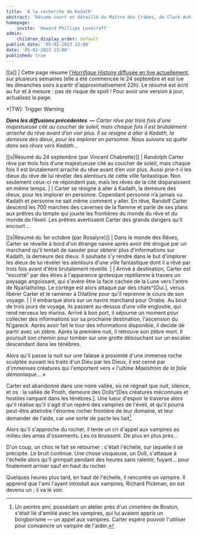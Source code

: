 ```yaml
---
title: 'À la recherche de Kadath'
abstract: 'Résumé court et détaillé du Maître des Crabes, de Clark Ashton Smith !'
homepage:
    invite: 'Howard Phillips Lovecraft'
admin:
    children_display_order: default
publish_date: '05-02-2023 23:00'
date: '05-02-2023 23:00'
published: true
---
```


[[a]]
| Cette page résume [l'_Horrifique Histoire_ diffusée en live actuellement](https://www.twitch.tv/vchabrette), sur plusieurs semaines (elle a été commencée le 24 septembre et est lue les dimanches soirs à partir d'approximativement 22h). Le résumé est écrit au fur et à mesure : pas de risque de spoil ! Pour avoir une version à jour, actualisez la page.

*[TW]: Trigger Warning

_**Dans les diffusions précédentes  —** Carter rêve par trois fois d’une majestueuse cité au coucher de soleil, mais chaque fois il est brutalement arraché du rêve avant d’en voir plus. Il se résigne à aller à Kadath, la demeure des dieux, pour les implorer en personne. Nous suivons sa quête dans ses rêves vers Kadath…_

[[s|Résumé du 24 septembre (par Vincent Chabrette)]]
| Randolph Carter rêve par trois fois d’une majestueuse cité au coucher de soleil, mais chaque fois il est brutalement arraché du rêve avant d’en voir plus. Aussi prie-t-il les dieux du rêve de lui révéler des alentours de cette ville fantastique. Non seulement ceux-ci ne répondent pas, mais les rêves de la cité disparaissent en même temps.
| 
| Carter se résigne à aller à Kadath, la demeure des dieux, pour les implorer en personne. Cependant personne n’a jamais vu Kadath et personne ne sait même comment y aller. En rêve, Randolf Carter descend les 700 marches des cavernes de la flamme et parle de ses plans aux prêtres du temple qui jouxte les frontières du monde du rêve et du monde de l’éveil. Les prêtres avertissent Carter des grands dangers qu’il encourt…


[[s|Résumé du 1er octobre (par Rosalyre)]]
| Dans le monde des Rêves, Carter se réveille à bord d'un étrange navire après avoir été drogué par un marchand qu'il tentait de saouler pour obtenir plus d'informations sur Kadath, la demeure des dieux. Il souhaite s'y rendre dans le but d'implorer les dieux de lui révéler les alentours d'une ville fantastique dont il a rêvé par trois fois avant d'être brutalement réveillé.
| 
| Arrivé à destination, Carter est “escorté” par des êtres à l'apparence grotesque reptilienne à travers un paysage angoissant, qui s'avère être la face cachée de la Lune vers l'antre de Nyarlathotep. Le cortège est alors attaqué par des chats^[Oui.], venus libérer Carter et le ramener à Dilatline pour qu'il reprenne le cours de son voyage.
| 
| Il embarque alors sur un navire marchand pour Oriabe. Au bout de trois jours de voyage, ils passent au-dessus d’une ville engloutie, qui rend nerveux les marins. Arrivé à bon port, il séjourne un moment pour collecter des informations sur sa prochaine destination, l'ascension du N'gareck. Après avoir fait le tour des informations disponible, il decide de partir avec un zèbre. Après la première nuit, il retrouve son zèbre mort. Il poursuit son chemin pour tomber sur une grotte débouchant sur un escalier descendant dans les ténèbres.

Alors qu'il passe la nuit sur une falaise à proximité d'une immense roche sculptée suivant les traits d'un Dieu par les Dieux, il est cerné par d'immenses créatures qui l'emportent vers _« l'ultime Maelström de la folie démoniaque… »_

Carter est abandonné dans une noire vallée, où ne régnait que nuit, silence, et os : la vallée de Pnoth, demeure des Dolls^[Des créatures méconnues et hostiles rampant dans les ténèbres.]. Une lueur d'espoir le traverse alors qu'il réalise qu'il s'agit d'un repère des vampires de l'éveil, et qu'il pourra peut-être atteindre l'énorme rocher frontière de leur domaine, et leur demander de l'aide, car une sorte de pacte les liait[^vampire].

[^vampire]: Un peintre ami, possédant un atelier près d'un cimetière de Boston, s'était lié d'amitié avec les vampires, qui lui avaient appris un borgborisme — un appel aux vampires. Carter espère pouvoir l'utiliser pour convaincre un vampire de l'aider.

Alors qu'il s'approche du rocher, il tente un cri d'appel aux vampires au milieu des amas d'ossements. Les os bruissent. De plus en plus près…

D'un coup, un choc le fait se retourner : c'était l'échelle, sur laquelle il se précipite. Le bruit continue. Une chose visqueuse, un Doll, s'attaque à l'échelle alors qu'il grimpait pendant des heures sans ralentir, fuyant… pour finalement arriver sauf en haut du rocher.

Quelques heures plus tard, en haut de l'échelle, il rencontre un vampire. Il apprend que l'ami l'ayant introduit aux vampires, Richard Pickman, en est devenu un ; il va le voir.
